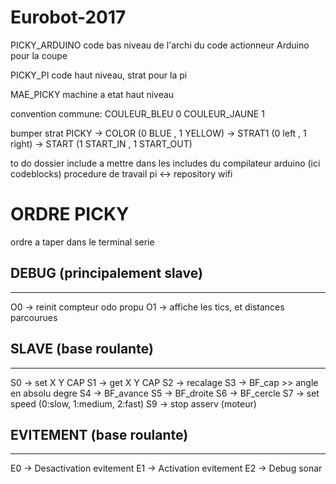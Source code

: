 # Eurobot-2017

PICKY_ARDUINO
code bas niveau de l'archi du code actionneur Arduino pour la coupe

PICKY_PI
code haut niveau, strat pour la pi

MAE_PICKY
machine a etat haut niveau

convention commune:
 COULEUR_BLEU 0
 COULEUR_JAUNE  1
 
bumper strat
PICKY 
-> COLOR (0 BLUE , 1 YELLOW)
-> STRAT1 (0 left , 1 right)
-> START (1 START_IN , 1 START_OUT)
 

to do
dossier include a mettre dans les includes du compilateur arduino (ici codeblocks) 
procedure de travail pi <-> repository wifi



# ORDRE PICKY

ordre a taper dans le terminal serie

## DEBUG (principalement slave)
------------------------------
 O0 -> reinit compteur odo propu
 O1 -> affiche les tics, et distances parcourues




## SLAVE (base roulante)
------------------------------
 S0 -> set X Y CAP
 S1 -> get X Y CAP
 S2 -> recalage
 S3 -> BF_cap >> angle en absolu degre
 S4 -> BF_avance 
 S5 -> BF_droite
 S6 -> BF_cercle
 S7 -> set speed (0:slow, 1:medium, 2:fast)
 S9 -> stop asserv (moteur)


## EVITEMENT (base roulante)
------------------------------

 E0 -> Desactivation evitement
 E1 -> Activation evitement
 E2 -> Debug sonar


